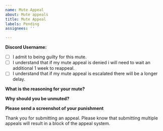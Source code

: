 ```yaml
---
name: Mute Appeal
about: Mute appeals
title: Mute Appeal
labels: Pending
assignees: ''

---
```


**Discord Username:**

- [ ] I admit to being guilty for this mute.
- [ ] I understand that if my mute appeal is denied i will need to wait an additional 1 week to reappeal.
- [ ] I understand that if my mute appeal is escalated there will be a longer delay.

**What is the reasoning for your mute?**


**Why should you be unmuted?**


**Please send a screenshot of your punishment**


Thank you for submitting an appeal. Please know that submitting multiple appeals will result in a block of the appeal system.
